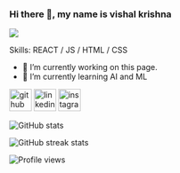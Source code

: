 ### Hi there 👋, my name is vishal krishna
![](https://vishalkrishna8.github.io/github-profile-readme-generator/images/banner.png)

Skills: REACT / JS / HTML / CSS

- 🔭 I’m currently working on this page. 
- 🌱 I’m currently learning AI and ML 


[<img src='https://cdn.jsdelivr.net/npm/simple-icons@3.0.1/icons/github.svg' alt='github' height='40'>](https://github.com/vishalkrishna8)  [<img src='https://cdn.jsdelivr.net/npm/simple-icons@3.0.1/icons/linkedin.svg' alt='linkedin' height='40'>](https://www.linkedin.com/in/vishalkrishna8/)  [<img src='https://cdn.jsdelivr.net/npm/simple-icons@3.0.1/icons/instagram.svg' alt='instagram' height='40'>](https://www.instagram.com/vishal.m.s.d/)  

![GitHub stats](https://github-readme-stats.vercel.app/api?username=vishalkrishna8&show_icons=true)  

![GitHub streak stats](https://streak-stats.demolab.com/?user=vishalkrishna8)  

![Profile views](https://gpvc.arturio.dev/vishalkrishna8)  

